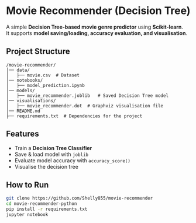 # Movie Recommender (Decision Tree)

A simple **Decision Tree-based movie genre predictor** using **Scikit-learn**.  
It supports **model saving/loading, accuracy evaluation, and visualisation**.

## Project Structure
```
/movie-recommender/
│── data/
│   ├── movie.csv  # Dataset
│── notebooks/
│   ├── model_prediction.ipynb
│── models/
│   ├── movie_recommender.joblib   # Saved Decision Tree model
│── visualisations/
│   ├── movie_recommender.dot  # Graphviz visualisation file
│── README.md
├── requirements.txt  # Dependencies for the project
```

## Features
- Train a **Decision Tree Classifier**  
- Save & load model with `joblib`  
- Evaluate model accuracy with `accuracy_score()`  
- Visualise the decision tree

## How to Run
```bash
git clone https://github.com/Shelly855/movie-recommender
cd movie-recommender-python
pip install -r requirements.txt
jupyter notebook

